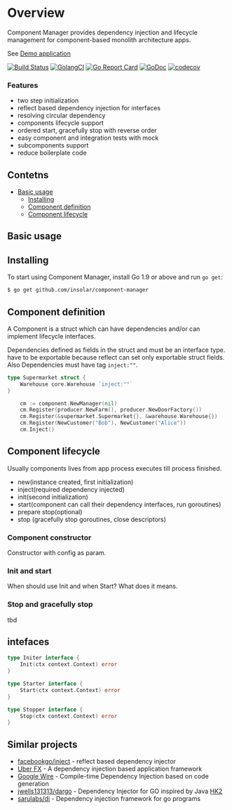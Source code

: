 # Overview 

Component Manager provides dependency injection and lifecycle management for component-based monolith architecture apps.

See [Demo application](https://github.com/AndreyBronin/golang-di-sandbox)

[![Build Status](https://travis-ci.org/insolar/component-manager.svg?branch=master)](https://travis-ci.org/insolar/component-manager)
[![GolangCI](https://golangci.com/badges/github.com/insolar/component-manager.svg)](https://golangci.com/r/github.com/insolar/component-manager/)
[![Go Report Card](https://goreportcard.com/badge/github.com/insolar/component-manager)](https://goreportcard.com/report/github.com/insolar/component-manager)
[![GoDoc](https://godoc.org/github.com/insolar/component-manager?status.svg)](https://godoc.org/github.com/insolar/component-manager)
[![codecov](https://codecov.io/gh/insolar/component-manager/branch/master/graph/badge.svg)](https://codecov.io/gh/insolar/component-manager)


### Features 
- two step initialization
- reflect based dependency injection for interfaces
- resolving circular dependency 
- components lifecycle support
- ordered start, gracefully stop with reverse order
- easy component and integration tests with mock
- subcomponents support
- reduce boilerplate code

## Contetns
- [Basic usage](#basic-usage)
    * [Installing](#installing)
	* [Component definition](#component-definition)
	* [Component lifecycle](#component-lifecycle)


## Basic usage

## Installing
To start using Component Manager, install Go 1.9 or above and run `go get`:

```sh
$ go get github.com/insolar/component-manager
```


## Component definition

A Component is a struct which can have dependencies and/or can implement lifecycle interfaces.

Dependencies defined as fields in the struct and must be an interface type.
have to be exportable because reflect can set only exportable struct fields.
Also Dependencies must have tag `inject:""`.

```go
type Supermarket struct {
	Warehouse core.Warehouse `inject:""`
}
```

```go
	cm := component.NewManager(nil)
	cm.Register(producer.NewFarm(), producer.NewDoorFactory())
	cm.Register(&supermarket.Supermarket{}, &warehouse.Warehouse{})
	cm.Register(NewCustomer("Bob"), NewCustomer("Alice"))
	cm.Inject()
```

## Component lifecycle

Usually components lives from app process executes till process finished. 

- new(instance created, first initialization) 
- inject(required dependency injected)
- init(second initialization)
- start(component can call their dependency interfaces, run goroutines)
- prepare stop(optional)
- stop (gracefully stop goroutines, close descriptors)

### Component constructor

Constructor with config as param.

### Init and start
When should use Init and when Start?
What does it means.

### Stop and gracefully stop

tbd

## intefaces 

```go
type Initer interface {
	Init(ctx context.Context) error
}

type Starter interface {
	Start(ctx context.Context) error
}

type Stopper interface {
	Stop(ctx context.Context) error
}
```


## Similar projects

- [facebookgo/inject](https://github.com/facebookgo/inject) - reflect based dependency injector
- [Uber FX](https://github.com/uber-go/fx) - A dependency injection based application framework
- [Google Wire](https://github.com/google/wire) - Compile-time Dependency Injection based on code generation
- [jwells131313/dargo](https://github.com/jwells131313/dargo) - Dependency Injector for GO inspired by Java [HK2](https://javaee.github.io/hk2/)
- [sarulabs/di](https://github.com/sarulabs/di) - Dependency injection framework for go programs
                                                   

